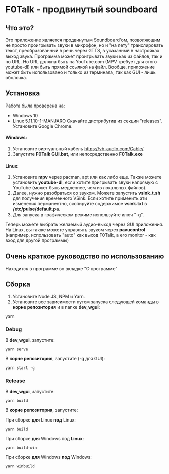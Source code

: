 # F0Talk - продвинутый soundboard
## Что это?
Это приложение является продвинутым Soundboard\'ом, позволяющим не просто проигрывать звуки в микрофон, но и "на лету" транслировать текст, преобразованный в речь через GTTS, в указанный в настройках выход звука. Программа может проигрывать звуки как из файлов, так и по URL. Но URL должна быть на YouTube.com (MPV требует для этого youtube-dl) или быть прямой ссылкой на файл. Вообще, приложение может быть использовано и только из терминала, так как GUI - лишь оболочка.

## Установка
Работа была проверена на:
* Windows 10
* Linux 5.11.10-1-MANJARO
Скачайте дистрибутив из секции "releases". Установите Google Chrome.

#### Windows:
1. Установите виртуальный кабель https://vb-audio.com/Cable/ 
2. Запустите **F0Talk GUI.bat**, или непосредственно **F0Talk.exe**

#### Linux: 
1. Установите **mpv** через pacman, apt или как либо еще. Также можете установить **youtube-dl**, если хотите пригрывать звуки напрямую с YouTube (может быть медленнее, чем из локальных файлов).
2. Далее, нужно разобраться со звуком. Можете запустить **vsink_t.sh** для получения временного VSink. Если хотите применить эти изменения перманентно, скопируйте содержимое **vsink.txt** в **/etc/pulse/default.pa**.
3. Для запуска в графическом режиме используйте ключ "-g".

Теперь можете выбрать желаемый аудио-выход через GUI приложения. На Linux, вы также можете управлять звуком через **pavucontrol** (например, использовать "auto" как выход F0Talk, а его monitor - как вход для другой программы)

## Очень краткое руководство по использованию
Находится в программе во вкладке "О программе"

## Сборка
1. Установите Node.JS, NPM и Yarn.
2. Установите все зависимости путем запуска следующей команды в **корне репозитория** и в папке **dev_wgui**:
```
yarn
```

### Debug
В **dev_wgui**, запустите:
```
yarn serve
```
В **корне репозитория**, запустите (-g для GUI):
```
yarn start -g
```

### Release
В **dev_wgui**, запустите:
```
yarn build
```
В **корне репозитория**, запустите:

При сборке **для** Linux **под** Linux:
```
yarn build
```
При сборке **для** Windows под **Linux**:
```
yarn build-win
```
При сборке **для** Windows **под** Windows:
```
yarn winbuild
```